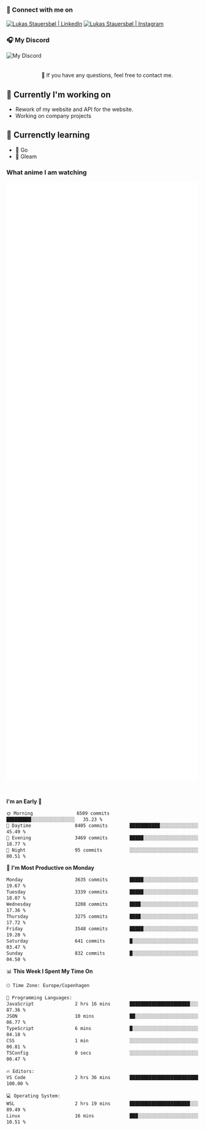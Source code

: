 ### 🔗 Connect with me on
<a href="https://www.instagram.com/lukas_stauersbol" target="_blank"><img align="center" src="https://raw.githubusercontent.com/stauersbol/stauersbol/main/images/instagram.svg" alt="Lukas Stauersbøl | LinkedIn" width="30px"/></a>
<a href="https://www.linkedin.com/in/lukas-stauersbol/" target="_blank"><img align="center" src="https://raw.githubusercontent.com/stauersbol/stauersbol/main/images/linkedin.svg" alt="Lukas Stauersbøl | Instagram" width="30px"/></a>

<p align="center">
 <h3>🎧 My Discord</h3>
 <img align="left" height="55px" src="https://discord.c99.nl/widget/theme-2/147806323323568128.png" alt="My Discord" />
</p>

<br/>
<br/>
<br/>
💬 If you have any questions, feel free to contact me.

## 🔭 Currently I'm working on
- Rework of my website and API for the website.
- Working on company projects
 
## 🌱 Currenctly learning
- 💙 Go
- 💜 Gleam

### What anime I am watching
<a href="https://anilist.co/user/slashiy/" align="center"><img align="center" width="500px" src="metrics.plugin.personal.anilist.svg" /></a>

<br/>

<!--START_SECTION:waka-->
**I'm an Early 🐤** 

```text
🌞 Morning                6509 commits        █████████░░░░░░░░░░░░░░░░   35.23 % 
🌆 Daytime                8405 commits        ███████████░░░░░░░░░░░░░░   45.49 % 
🌃 Evening                3469 commits        █████░░░░░░░░░░░░░░░░░░░░   18.77 % 
🌙 Night                  95 commits          ░░░░░░░░░░░░░░░░░░░░░░░░░   00.51 % 
```
📅 **I'm Most Productive on Monday** 

```text
Monday                   3635 commits        █████░░░░░░░░░░░░░░░░░░░░   19.67 % 
Tuesday                  3339 commits        █████░░░░░░░░░░░░░░░░░░░░   18.07 % 
Wednesday                3208 commits        ████░░░░░░░░░░░░░░░░░░░░░   17.36 % 
Thursday                 3275 commits        ████░░░░░░░░░░░░░░░░░░░░░   17.72 % 
Friday                   3548 commits        █████░░░░░░░░░░░░░░░░░░░░   19.20 % 
Saturday                 641 commits         █░░░░░░░░░░░░░░░░░░░░░░░░   03.47 % 
Sunday                   832 commits         █░░░░░░░░░░░░░░░░░░░░░░░░   04.50 % 
```


📊 **This Week I Spent My Time On** 

```text
🕑︎ Time Zone: Europe/Copenhagen

💬 Programming Languages: 
JavaScript               2 hrs 16 mins       ██████████████████████░░░   87.36 % 
JSON                     10 mins             ██░░░░░░░░░░░░░░░░░░░░░░░   06.77 % 
TypeScript               6 mins              █░░░░░░░░░░░░░░░░░░░░░░░░   04.18 % 
CSS                      1 min               ░░░░░░░░░░░░░░░░░░░░░░░░░   00.81 % 
TSConfig                 0 secs              ░░░░░░░░░░░░░░░░░░░░░░░░░   00.47 % 

🔥 Editors: 
VS Code                  2 hrs 36 mins       █████████████████████████   100.00 % 

💻 Operating System: 
WSL                      2 hrs 19 mins       ██████████████████████░░░   89.49 % 
Linux                    16 mins             ███░░░░░░░░░░░░░░░░░░░░░░   10.51 % 
```


<!--END_SECTION:waka-->
